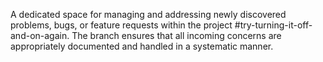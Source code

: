 A dedicated space for managing and addressing newly discovered problems, bugs, or feature requests within the project #try-turning-it-off-and-on-again. The branch ensures that all incoming concerns are appropriately documented and handled in a systematic manner.
